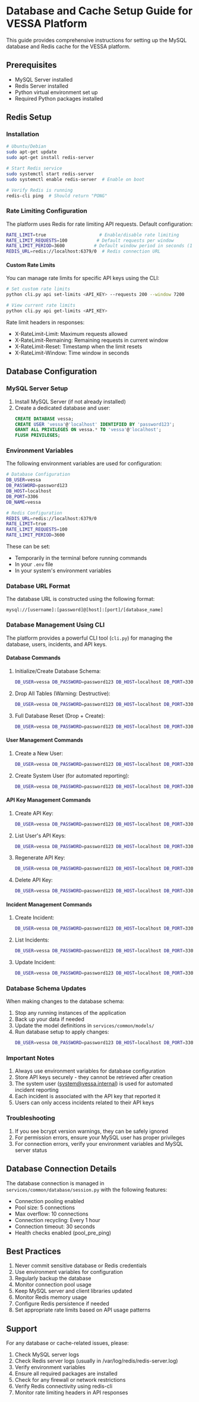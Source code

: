 # Database and Cache Setup Guide for VESSA Platform

This guide provides comprehensive instructions for setting up the MySQL database and Redis cache for the VESSA platform.

## Prerequisites

- MySQL Server installed
- Redis Server installed
- Python virtual environment set up
- Required Python packages installed

## Redis Setup

### Installation
```bash
# Ubuntu/Debian
sudo apt-get update
sudo apt-get install redis-server

# Start Redis service
sudo systemctl start redis-server
sudo systemctl enable redis-server  # Enable on boot

# Verify Redis is running
redis-cli ping  # Should return "PONG"
```

### Rate Limiting Configuration

The platform uses Redis for rate limiting API requests. Default configuration:

```bash
RATE_LIMIT=true                    # Enable/disable rate limiting
RATE_LIMIT_REQUESTS=100           # Default requests per window
RATE_LIMIT_PERIOD=3600           # Default window period in seconds (1 hour)
REDIS_URL=redis://localhost:6379/0  # Redis connection URL
```

#### Custom Rate Limits
You can manage rate limits for specific API keys using the CLI:

```bash
# Set custom rate limits
python cli.py api set-limits <API_KEY> --requests 200 --window 7200

# View current rate limits
python cli.py api get-limits <API_KEY>
```

Rate limit headers in responses:
- X-RateLimit-Limit: Maximum requests allowed
- X-RateLimit-Remaining: Remaining requests in current window
- X-RateLimit-Reset: Timestamp when the limit resets
- X-RateLimit-Window: Time window in seconds

## Database Configuration

### MySQL Server Setup

1. Install MySQL Server (if not already installed)
2. Create a dedicated database and user:
   ```sql
   CREATE DATABASE vessa;
   CREATE USER 'vessa'@'localhost' IDENTIFIED BY 'password123';
   GRANT ALL PRIVILEGES ON vessa.* TO 'vessa'@'localhost';
   FLUSH PRIVILEGES;
   ```

### Environment Variables

The following environment variables are used for configuration:

```bash
# Database Configuration
DB_USER=vessa
DB_PASSWORD=password123
DB_HOST=localhost
DB_PORT=3306
DB_NAME=vessa

# Redis Configuration
REDIS_URL=redis://localhost:6379/0
RATE_LIMIT=true
RATE_LIMIT_REQUESTS=100
RATE_LIMIT_PERIOD=3600
```

These can be set:
- Temporarily in the terminal before running commands
- In your `.env` file
- In your system's environment variables

### Database URL Format

The database URL is constructed using the following format:
```
mysql://[username]:[password]@[host]:[port]/[database_name]
```

### Database Management Using CLI

The platform provides a powerful CLI tool (`cli.py`) for managing the database, users, incidents, and API keys.

#### Database Commands

1. Initialize/Create Database Schema:
   ```bash
   DB_USER=vessa DB_PASSWORD=password123 DB_HOST=localhost DB_PORT=3306 DB_NAME=vessa python cli.py db init
   ```

2. Drop All Tables (Warning: Destructive):
   ```bash
   DB_USER=vessa DB_PASSWORD=password123 DB_HOST=localhost DB_PORT=3306 DB_NAME=vessa python cli.py db drop
   ```

3. Full Database Reset (Drop + Create):
   ```bash
   DB_USER=vessa DB_PASSWORD=password123 DB_HOST=localhost DB_PORT=3306 DB_NAME=vessa python cli.py db setup
   ```

#### User Management Commands

1. Create a New User:
   ```bash
   DB_USER=vessa DB_PASSWORD=password123 DB_HOST=localhost DB_PORT=3306 DB_NAME=vessa python cli.py user create
   ```

2. Create System User (for automated reporting):
   ```bash
   DB_USER=vessa DB_PASSWORD=password123 DB_HOST=localhost DB_PORT=3306 DB_NAME=vessa python cli.py user create-system-user
   ```

#### API Key Management Commands

1. Create API Key:
   ```bash
   DB_USER=vessa DB_PASSWORD=password123 DB_HOST=localhost DB_PORT=3306 DB_NAME=vessa python cli.py api create --user-id <USER_ID> --name "Key Description"
   ```

2. List User's API Keys:
   ```bash
   DB_USER=vessa DB_PASSWORD=password123 DB_HOST=localhost DB_PORT=3306 DB_NAME=vessa python cli.py api list --user-id <USER_ID>
   ```

3. Regenerate API Key:
   ```bash
   DB_USER=vessa DB_PASSWORD=password123 DB_HOST=localhost DB_PORT=3306 DB_NAME=vessa python cli.py api regenerate <KEY_ID> --user-id <USER_ID>
   ```

4. Delete API Key:
   ```bash
   DB_USER=vessa DB_PASSWORD=password123 DB_HOST=localhost DB_PORT=3306 DB_NAME=vessa python cli.py api delete <KEY_ID> --user-id <USER_ID>
   ```

#### Incident Management Commands

1. Create Incident:
   ```bash
   DB_USER=vessa DB_PASSWORD=password123 DB_HOST=localhost DB_PORT=3306 DB_NAME=vessa python cli.py incident create
   ```

2. List Incidents:
   ```bash
   DB_USER=vessa DB_PASSWORD=password123 DB_HOST=localhost DB_PORT=3306 DB_NAME=vessa python cli.py incident list
   ```

3. Update Incident:
   ```bash
   DB_USER=vessa DB_PASSWORD=password123 DB_HOST=localhost DB_PORT=3306 DB_NAME=vessa python cli.py incident update <INCIDENT_ID> --status <STATUS> --severity <SEVERITY>
   ```

### Database Schema Updates

When making changes to the database schema:

1. Stop any running instances of the application
2. Back up your data if needed
3. Update the model definitions in `services/common/models/`
4. Run database setup to apply changes:
   ```bash
   DB_USER=vessa DB_PASSWORD=password123 DB_HOST=localhost DB_PORT=3306 DB_NAME=vessa python cli.py db setup
   ```

### Important Notes

1. Always use environment variables for database configuration
2. Store API keys securely - they cannot be retrieved after creation
3. The system user (system@vessa.internal) is used for automated incident reporting
4. Each incident is associated with the API key that reported it
5. Users can only access incidents related to their API keys

### Troubleshooting

1. If you see bcrypt version warnings, they can be safely ignored
2. For permission errors, ensure your MySQL user has proper privileges
3. For connection errors, verify your environment variables and MySQL server status

## Database Connection Details

The database connection is managed in `services/common/database/session.py` with the following features:

- Connection pooling enabled
- Pool size: 5 connections
- Max overflow: 10 connections
- Connection recycling: Every 1 hour
- Connection timeout: 30 seconds
- Health checks enabled (pool_pre_ping)

## Best Practices

1. Never commit sensitive database or Redis credentials
2. Use environment variables for configuration
3. Regularly backup the database
4. Monitor connection pool usage
5. Keep MySQL server and client libraries updated
6. Monitor Redis memory usage
7. Configure Redis persistence if needed
8. Set appropriate rate limits based on API usage patterns

## Support

For any database or cache-related issues, please:
1. Check MySQL server logs
2. Check Redis server logs (usually in /var/log/redis/redis-server.log)
3. Verify environment variables
4. Ensure all required packages are installed
5. Check for any firewall or network restrictions
6. Verify Redis connectivity using redis-cli
7. Monitor rate limiting headers in API responses 